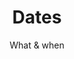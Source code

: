 ---
widget: experience
headless: true  # This file represents a page section.
weight: 40  # Order that this section will appear.

title: "Dates"
subtitle: "What & when"

# Date format
#   Refer to https://wowchemy.com/docs/customization/#date-format
date_format: "02 Jan 2006"

# Experiences.
#   Add/remove as many `experience` blocks below as you like.
#   Required fields are `title`, `company`, and `date_start`.
#   Leave `date_end` empty if it's your current employer.
#   Begin/end multi-line descriptions with `>-`.
experience:
  - title: "Recruting members"
    company: "Online - apply here"
    company_url: "https://forms.gle/bN5S1dhFS2Zf57U77"
    location: "Poland"
    date_start: "2021-10-18"
    date_end: "2021-10-31"
    description: >-
          Recruting team members

  - title: "Participants selection"
    company: "Online"
    #company_url: ""
    location: "Poland"
    date_start: "2021-10-31"
    date_end: "2021-11-07"
    description: ""

  - title: "Project launch"
    company: "Online"
    #company_url: ""
    location: "Poland"
    date_start: "2021-11-16"
    date_end: "2021-11-30"
    description: ""

  - title: "Collecting & analyzing data"
    company: "Online"
    #company_url: ""
    location: "Poland"
    date_start: "2021-11-30"
    date_end: "2021-12-28"
    description: "Getting to know sign language datasets, statistical analyzes"

  - title: "Model design & training"
    company: "Online"
    #company_url: ""
    location: "Poland"
    date_start: "2021-12-28"
    date_end: "2021-02-08"
    description: "Literature review, basic models and common solutions"

  - title: "Model design, training &  testing"
    company: "Online"
    #company_url: ""
    location: "Poland"
    date_start: "2021-02-08"
    date_end: "2021-03-08"
    description: "Going deeper - advanced models"

  - title: "Final model selection"
    company: "Online"
    #company_url: ""
    location: "Poland"
    date_start: "2021-03-08"
    date_end: "2021-04-05"
    description: "Final experiments"

  - title: "Summary"
    company: "Online"
    #company_url: ""
    location: "Poland"
    date_start: "2021-04-05"
    date_end: "2021-04-26"
    description: "Finishing the project"

  - title: "Article preparation"
    company: "Online"
    #company_url: ""
    location: "Poland"
    date_start: "2021-04-26"
    date_end: "2021-06-30"
    description: "Preparing preprint about conducted experiments"

---